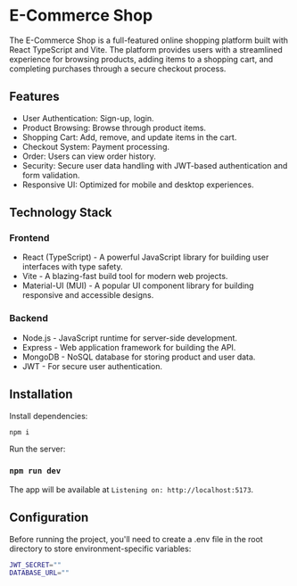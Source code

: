 # E-Commerce Shop

The E-Commerce Shop is a full-featured online shopping platform built with React TypeScript and Vite. The platform provides users with a streamlined experience for browsing products, adding items to a shopping cart, and completing purchases through a secure checkout process.

## Features

- User Authentication: Sign-up, login.
- Product Browsing: Browse through product items.
- Shopping Cart: Add, remove, and update items in the cart.
- Checkout System: Payment processing.
- Order: Users can view order history.
- Security: Secure user data handling with JWT-based authentication and form validation.
- Responsive UI: Optimized for mobile and desktop experiences.

## Technology Stack

### Frontend

- React (TypeScript) - A powerful JavaScript library for building user interfaces with type safety.
- Vite - A blazing-fast build tool for modern web projects.
- Material-UI (MUI) - A popular UI component library for building responsive and accessible designs.

### Backend

- Node.js - JavaScript runtime for server-side development.
- Express - Web application framework for building the API.
- MongoDB - NoSQL database for storing product and user data.
- JWT - For secure user authentication.

## Installation

Install dependencies:

```bash
npm i
```

Run the server:

### `npm run dev`

The app will be available at `Listening on: http://localhost:5173`.

## Configuration

Before running the project, you'll need to create a .env file in the root directory to store environment-specific variables:

```bash
JWT_SECRET=""
DATABASE_URL=""
```